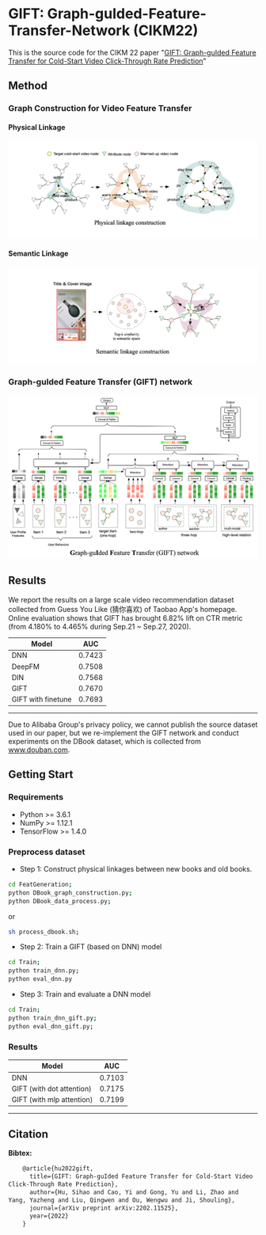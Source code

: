 # GIFT: Graph-guIded-Feature-Transfer-Network (CIKM22)


This is the source code for the CIKM 22 paper "[GIFT: Graph-guIded Feature Transfer for Cold-Start Video Click-Through Rate Prediction](https://arxiv.org/pdf/2202.11525.pdf)"

## Method

### Graph Construction for Video Feature Transfer
####  Physical Linkage
![image text](https://github.com/Bayi-Hu/GIFT-Graph-guided-Feature-Transfer-Network/blob/master/materials/physical_linkages.png)
#### Semantic Linkage
![image text](https://github.com/Bayi-Hu/GIFT-Graph-guided-Feature-Transfer-Network/blob/master/materials/semantic_linkage.png)

### Graph-guIded Feature Transfer (GIFT) network
![image text](https://github.com/Bayi-Hu/GIFT-Graph-guided-Feature-Transfer-Network/blob/master/materials/GIFT.png)

## Results

We report the results on a large scale video recommendation dataset collected from Guess You Like (猜你喜欢) of Taobao App's homepage. Online evaluation shows that GIFT has brought 6.82% lift on CTR metric (from 4.180% to 4.465% during Sep.21 ~ Sep.27, 2020).

| Model | AUC|
| ------ | ------ |
|DNN|0.7423|
|DeepFM|0.7508|
| DIN  |0.7568 | 
| GIFT |0.7670|
| GIFT with finetune |0.7693|

---
Due to Alibaba Group's privacy policy, we cannot publish the source dataset used in our paper, but we re-implement the GIFT network and conduct experiments on the DBook dataset, which is collected from www.douban.com.

## Getting Start

### Requirements
* Python >= 3.6.1
* NumPy >= 1.12.1
* TensorFlow >= 1.4.0

### Preprocess dataset 


* Step 1: Construct physical linkages between new books and old books.
```sh
cd FeatGeneration;
python DBook_graph_construction.py;
python DBook_data_process.py;
```
or 
```sh
sh process_dbook.sh;
```

* Step 2: Train a GIFT (based on DNN) model
```sh
cd Train;
python train_dnn.py;
python eval_dnn.py
``` 

* Step 3: Train and evaluate a DNN model
```sh
cd Train;
python train_dnn_gift.py;
python eval_dnn_gift.py;
``` 

### Results

| Model                     | AUC    |
|---------------------------|--------|
| DNN                       | 0.7103 |
| GIFT (with dot attention) | 0.7175 |
 | GIFT (with mlp attention) | 0.7199 |


---
## Citation

**Bibtex:**
```
    @article{hu2022gift,
      title={GIFT: Graph-guIded Feature Transfer for Cold-Start Video Click-Through Rate Prediction},
      author={Hu, Sihao and Cao, Yi and Gong, Yu and Li, Zhao and Yang, Yazheng and Liu, Qingwen and Ou, Wengwu and Ji, Shouling},
      journal={arXiv preprint arXiv:2202.11525},
      year={2022}
    }
```